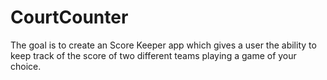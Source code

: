 # CourtCounter
The goal is to create an Score Keeper app which gives a user the ability to keep track of the score of two different teams playing a game of your choice. 
